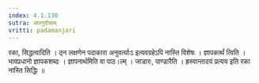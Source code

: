 ```yaml
---
index: 4.1.130
sutra: आरगुदीचाम्
vritti: padamanjari
---
```


 रका, सिद्धत्वादिति । ठ्न लक्षणेन पदाकारा अनुवर्त्याःऽ इत्यवग्रहेऽपि नास्ति विशेषः । ज्ञापकार्थं त्विति । भावप्रधानो ज्ञापकशब्दः । ज्ञापनार्थमिति वा पाठ।ल्म् । जाडारः, पाण्डारैति । ह्रस्वान्तादयं प्रत्यय इति रका नास्ति सिद्धिः ॥
